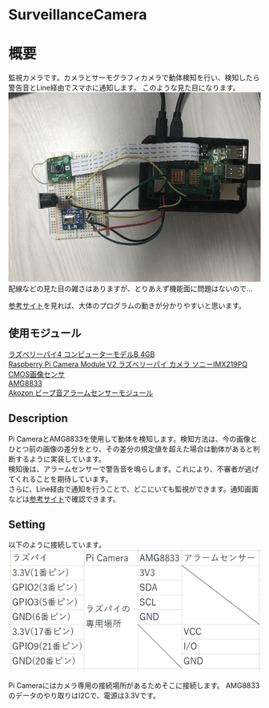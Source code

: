 # SurveillanceCamera

# 概要  
監視カメラです。カメラとサーモグラフィカメラで動体検知を行い、検知したら警告音とLine経由でスマホに通知します。
このような見た目になります。  
![監視カメラ見た目](https://github.com/Kohta-Sugimoto/SurveillanceCamera/blob/master/SurvellanceCameraLook.JPG)  
配線などの見た目の雑さはありますが、とりあえず機能面に問題はないので...

[参考サイト](https://dream-soft.mydns.jp/blog/developper/smarthome/2020/01/649/)を見れば、大体のプログラムの動きが分かりやすいと思います。

## 使用モジュール
[ラズベリーパイ4 コンピューターモデルB 4GB](https://www.amazon.co.jp/%E3%83%A9%E3%82%BA%E3%83%99%E3%83%AA%E3%83%BC%E3%83%91%E3%82%A44-%E3%82%B3%E3%83%B3%E3%83%94%E3%83%A5%E3%83%BC%E3%82%BF%E3%83%BC%E3%83%A2%E3%83%87%E3%83%ABB-Raspberry-Computer-Model/dp/B07WR5W2D6/ref=sr_1_1_sspa?dchild=1&hvadid=490228284849&hvdev=c&jp-ad-ap=0&keywords=raspberry+pi+4+model+b%2F2gb&qid=1615234339&sr=8-1-spons&psc=1&spLa=ZW5jcnlwdGVkUXVhbGlmaWVyPUE1RENTTzJHQ1cwTk8mZW5jcnlwdGVkSWQ9QTAxMTgxNzRJTktISEk1U0xXTFMmZW5jcnlwdGVkQWRJZD1BMUozWEVaNFVTSTlBMiZ3aWRnZXROYW1lPXNwX2F0ZiZhY3Rpb249Y2xpY2tSZWRpcmVjdCZkb05vdExvZ0NsaWNrPXRydWU=)  
[Raspberry Pi Camera Module V2 ラズベリーパイ カメラ ソニーIMX219PQ CMOS画像センサ](https://www.amazon.co.jp/%E3%83%A9%E3%82%BA%E3%83%99%E3%83%AA%E3%83%BC%E3%83%91%E3%82%A44-%E3%82%B3%E3%83%B3%E3%83%94%E3%83%A5%E3%83%BC%E3%82%BF%E3%83%BC%E3%83%A2%E3%83%87%E3%83%ABB-Raspberry-Computer-Model/dp/B07WR5W2D6/ref=sr_1_1_sspa?dchild=1&hvadid=490228284849&hvdev=c&jp-ad-ap=0&keywords=raspberry+pi+4+model+b%2F2gb&qid=1615233376&sr=8-1-spons&psc=1&spLa=ZW5jcnlwdGVkUXVhbGlmaWVyPUEzQk9WOEU4T1k1VE5ZJmVuY3J5cHRlZElkPUEwMTAyNjYzRElFU0daT0RUOEsxJmVuY3J5cHRlZEFkSWQ9QTFKM1hFWjRVU0k5QTImd2lkZ2V0TmFtZT1zcF9hdGYmYWN0aW9uPWNsaWNrUmVkaXJlY3QmZG9Ob3RMb2dDbGljaz10cnVl)  
[AMG8833](https://www.switch-science.com/catalog/3395/)  
[Akozon ビープ音アラームセンサーモジュール](https://www.amazon.co.jp/gp/product/B07NR6SNQZ/ref=ppx_yo_dt_b_asin_title_o02_s00?ie=UTF8&psc=1)  




## Description
Pi CameraとAMG8833を使用して動体を検知します。検知方法は、今の画像とひとつ前の画像の差分をとり、その差分の規定値を超えた場合は動体があると判断するように実装しています。  
検知後は、アラームセンサーで警告音を鳴らします。これにより、不審者が逃げてくれることを期待しています。  
さらに、Line経由で通知を行うことで、どこにいても監視ができます。通知画面などは[参考サイト](https://dream-soft.mydns.jp/blog/developper/smarthome/2020/01/649/)で確認できます。

## Setting
以下のように接続しています。  
![ピン配列](https://github.com/Kohta-Sugimoto/SurveillanceCamera/blob/master/SurvellanceCameraPIN.PNG)

Pi Cameraにはカメラ専用の接続場所があるためそこに接続します。
AMG8833のデータのやり取りはI2Cで、電源は3.3Vです。


